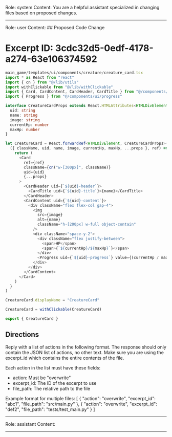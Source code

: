 Role: system
Content: You are a helpful assistant specialized in changing files based on proposed changes.
__________________
Role: user
Content: ## Proposed Code Change
# Excerpt ID: 3cdc32d5-0edf-4178-a274-63e106374592
```typescript
main_game/templates/ui/components/creature/creature_card.tsx
import * as React from "react"
import { cn } from "@/lib/utils"
import withClickable from "@/lib/withClickable"
import { Card, CardContent, CardHeader, CardTitle } from "@/components/ui/card"
import { Progress } from "@/components/ui/progress"

interface CreatureCardProps extends React.HTMLAttributes<HTMLDivElement> {
  uid: string
  name: string
  image: string
  currentHp: number
  maxHp: number
}

let CreatureCard = React.forwardRef<HTMLDivElement, CreatureCardProps>(
  ({ className, uid, name, image, currentHp, maxHp, ...props }, ref) => {
    return (
      <Card 
        ref={ref} 
        className={cn("w-[300px]", className)} 
        uid={uid}
        {...props}
      >
        <CardHeader uid={`${uid}-header`}>
          <CardTitle uid={`${uid}-title`}>{name}</CardTitle>
        </CardHeader>
        <CardContent uid={`${uid}-content`}>
          <div className="flex flex-col gap-4">
            <img
              src={image}
              alt={name}
              className="h-[200px] w-full object-contain"
            />
            <div className="space-y-2">
              <div className="flex justify-between">
                <span>HP</span>
                <span>{`${currentHp}/${maxHp}`}</span>
              </div>
              <Progress uid={`${uid}-progress`} value={(currentHp / maxHp) * 100} />
            </div>
          </div>
        </CardContent>
      </Card>
    )
  }
)

CreatureCard.displayName = "CreatureCard"

CreatureCard = withClickable(CreatureCard)

export { CreatureCard }
```

## Directions
Reply with a list of actions in the following format. The response should only contain the JSON list of actions, no other text.
Make sure you are using the excerpt_id which contains the entire contents of the file.

Each action in the list must have these fields:
- action: Must be "overwrite"
- excerpt_id: The ID of the excerpt to use
- file_path: The relative path to the file

Example format for multiple files:
[
    {
        "action": "overwrite",
        "excerpt_id": "abc1",
        "file_path": "src/main.py"
    },
    {
        "action": "overwrite",
        "excerpt_id": "def2",
        "file_path": "tests/test_main.py"
    }
]
__________________
Role: assistant
Content: 
__________________
